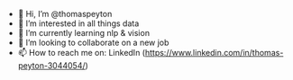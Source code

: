 - 👋 Hi, I’m @thomaspeyton
- 👀 I’m interested in all things data
- 🌱 I’m currently learning nlp & vision
- 💞️ I’m looking to collaborate on a new job
- 📫 How to reach me on: LinkedIn (https://www.linkedin.com/in/thomas-peyton-3044054/)

<!---
thomaspeyton/thomaspeyton is a ✨ special ✨ repository because its `README.md` (this file) appears on your GitHub profile.
You can click the Preview link to take a look at your changes.
--->
